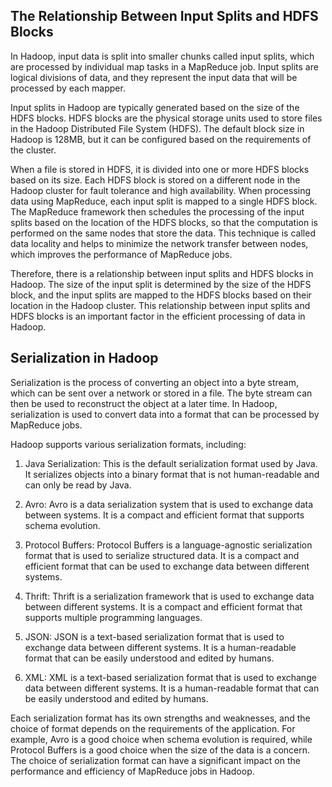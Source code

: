 ## The Relationship Between Input Splits and HDFS Blocks

In Hadoop, input data is split into smaller chunks called input splits, which are processed by individual map tasks in a MapReduce job. Input splits are logical divisions of data, and they represent the input data that will be processed by each mapper.

Input splits in Hadoop are typically generated based on the size of the HDFS blocks. HDFS blocks are the physical storage units used to store files in the Hadoop Distributed File System (HDFS). The default block size in Hadoop is 128MB, but it can be configured based on the requirements of the cluster.

When a file is stored in HDFS, it is divided into one or more HDFS blocks based on its size. Each HDFS block is stored on a different node in the Hadoop cluster for fault tolerance and high availability. When processing data using MapReduce, each input split is mapped to a single HDFS block. The MapReduce framework then schedules the processing of the input splits based on the location of the HDFS blocks, so that the computation is performed on the same nodes that store the data. This technique is called data locality and helps to minimize the network transfer between nodes, which improves the performance of MapReduce jobs.

Therefore, there is a relationship between input splits and HDFS blocks in Hadoop. The size of the input split is determined by the size of the HDFS block, and the input splits are mapped to the HDFS blocks based on their location in the Hadoop cluster. This relationship between input splits and HDFS blocks is an important factor in the efficient processing of data in Hadoop.


## Serialization in Hadoop

Serialization is the process of converting an object into a byte stream, which can be sent over a network or stored in a file. The byte stream can then be used to reconstruct the object at a later time. In Hadoop, serialization is used to convert data into a format that can be processed by MapReduce jobs.

Hadoop supports various serialization formats, including:

1. Java Serialization: This is the default serialization format used by Java. It serializes objects into a binary format that is not human-readable and can only be read by Java.

2. Avro: Avro is a data serialization system that is used to exchange data between systems. It is a compact and efficient format that supports schema evolution.

3. Protocol Buffers: Protocol Buffers is a language-agnostic serialization format that is used to serialize structured data. It is a compact and efficient format that can be used to exchange data between different systems.

4. Thrift: Thrift is a serialization framework that is used to exchange data between different systems. It is a compact and efficient format that supports multiple programming languages.

5. JSON: JSON is a text-based serialization format that is used to exchange data between different systems. It is a human-readable format that can be easily understood and edited by humans.

6. XML: XML is a text-based serialization format that is used to exchange data between different systems. It is a human-readable format that can be easily understood and edited by humans.

Each serialization format has its own strengths and weaknesses, and the choice of format depends on the requirements of the application. For example, Avro is a good choice when schema evolution is required, while Protocol Buffers is a good choice when the size of the data is a concern. The choice of serialization format can have a significant impact on the performance and efficiency of MapReduce jobs in Hadoop.


# 